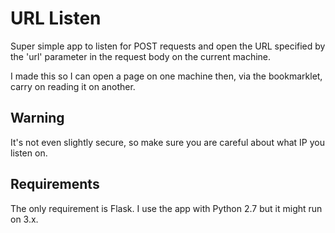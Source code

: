 # URL Listen

Super simple app to listen for POST requests and open the URL specified by the
'url' parameter in the request body on the current machine.

I made this so I can open a page on one machine then, via the bookmarklet, carry
on reading it on another.

## Warning

It's not even slightly secure, so make sure you are careful about what IP you
listen on.

## Requirements

The only requirement is Flask. I use the app with Python 2.7 but it might run on
3.x.
